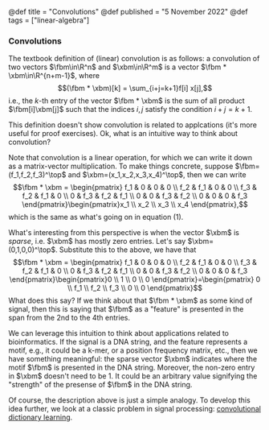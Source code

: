 @def title = "Convolutions"
@def published = "5 November 2022"
@def tags = ["linear-algebra"]

### Convolutions

The textbook definition of (linear) convolution is as follows: a convolution of two vectors $\fbm\in\R^n$ and $\xbm\in\R^m$ is a vector $\fbm * \xbm\in\R^{n+m-1}$, where
$$(\fbm * \xbm)[k] = \sum_{i+j=k+1}f[i] x[j],$$
i.e., the $k$-th entry of the vector $\fbm * \xbm$ is the sum of all product $\fbm[i]\xbm[j]$ such that the indices $i,j$ satisfy the condition $i+j=k+1$. 

This definition doesn't show convolution is related to applcations (it's more useful for proof exercises). Ok, what is an intuitive way to think about convolution?

Note that convolution is a linear operation, for which we can write it down as a matrix-vector multiplication. To make things concrete, suppose $\fbm=(f_1,f_2,f_3)^\top$ and $\xbm=(x_1,x_2,x_3,x_4)^\top$, then we can write
$$\fbm * \xbm = \begin{pmatrix} f_1 & 0   & 0   & 0   \\ 
                                f_2 & f_1 & 0   & 0   \\
                                f_3 & f_2 & f_1 & 0   \\
                                0   & f_3 & f_2 & f_1 \\
                                0   & 0   & f_3 & f_2 \\
                                0   & 0   & 0   & f_3
\end{pmatrix}\begin{pmatrix}x_1 \\ x_2 \\ x_3 \\ x_4 \end{pmatrix},$$ which is the same as what's going on in equation (1).

What's interesting from this perspective is when the vector $\xbm$ is *sparse*, i.e. $\xbm$ has mostly zero entries. Let's say $\xbm=(0,1,0,0)^\top$. Substitute this to the above, we have that
$$\fbm * \xbm = \begin{pmatrix} f_1 & 0   & 0   & 0   \\ 
                                f_2 & f_1 & 0   & 0   \\
                                f_3 & f_2 & f_1 & 0   \\
                                0   & f_3 & f_2 & f_1 \\
                                0   & 0   & f_3 & f_2 \\
                                0   & 0   & 0   & f_3
\end{pmatrix}\begin{pmatrix}0 \\ 1 \\ 0 \\ 0 \end{pmatrix}=\begin{pmatrix} 0 \\ f_1 \\ f_2 \\ f_3 \\ 0 \\ 0 \end{pmatrix}$$
What does this say? If we think about that $\fbm * \xbm$ as some kind of signal, then this is saying that $\fbm$ as a "feature" is presented in the span from the 2nd to the 4th entries.

We can leverage this intuition to think about applications related to bioinformatics. If the signal is a DNA string, and the feature represents a motif, e.g., it could be a k-mer, or a position frequency matrix, etc., then we have something meaningful: the sparse vector $\xbm$ indicates where the motif $\fbm$ is presented in the DNA string. Moreover, the non-zero entry in $\xbm$ doesn't need to be $1$. It could be an arbitrary value signifying the "strength" of the presense of $\fbm$ in the DNA string. 

Of course, the description above is just a simple analogy. To develop this idea further, we look at a classic problem in signal processing: [convolutional dictionary learning](../cdl).


